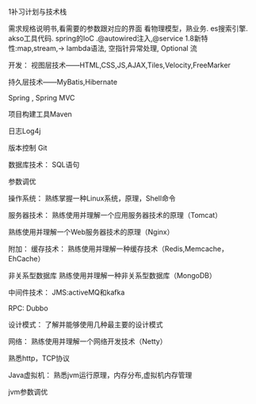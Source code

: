 1补习计划与技术栈

需求规格说明书,看需要的参数跟对应的界面
看物理模型，熟业务.
es搜索引擎.
akso工具代码.
spring的IoC .@autowired注入,@service
1.8新特性:map,stream,-> 
lambda语法,
空指针异常处理, Optional
流


开发：
视图层技术——HTML,CSS,JS,AJAX,Tiles,Velocity,FreeMarker

持久层技术——MyBatis,Hibernate

Spring , Spring MVC

项目构建工具Maven

日志Log4j

版本控制 Git

数据库技术：
SQL语句

参数调优

操作系统：
熟练掌握一种Linux系统，原理，Shell命令

服务器技术：
熟练使用并理解一个应用服务器技术的原理（Tomcat）

熟练使用并理解一个Web服务器技术的原理（Nginx）

附加：
缓存技术：
熟练使用并理解一种缓存技术（Redis,Memcache，EhCache）

非关系型数据库
熟练使用并理解一种非关系型数据库（MongoDB）

中间件技术：
JMS:activeMQ和kafka

RPC: Dubbo

设计模式：
了解并能够使用几种最主要的设计模式

网络：
熟练使用并理解一个网络开发技术（Netty）

熟悉http，TCP协议

Java虚拟机：
熟悉jvm运行原理，内存分布,虚拟机内存管理

jvm参数调优






